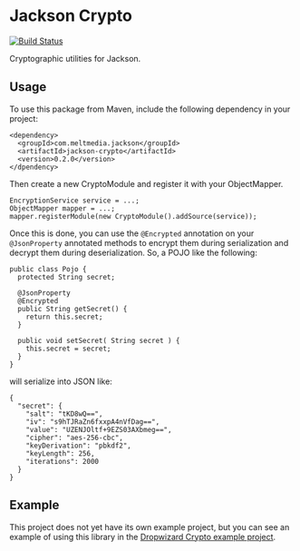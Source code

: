 # Jackson Crypto

[![Build Status](https://travis-ci.org/meltmedia/jackson-crypto.svg?branch=develop)](https://travis-ci.org/meltmedia/jackson-crypto)

Cryptographic utilities for Jackson.

## Usage

To use this package from Maven, include the following dependency in your project:

```
<dependency>
  <groupId>com.meltmedia.jackson</groupId>
  <artifactId>jackson-crypto</artifactId>
  <version>0.2.0</version>
</dpendency>
```

Then create a new CryptoModule and register it with your ObjectMapper.

```
EncryptionService service = ...;
ObjectMapper mapper = ...;
mapper.registerModule(new CryptoModule().addSource(service));
```

Once this is done, you can use the `@Encrypted` annotation on your `@JsonProperty` annotated methods to encrypt them during serialization and
decrypt them during deserialization.  So, a POJO like the following:

```
public class Pojo {
  protected String secret;

  @JsonProperty
  @Encrypted
  public String getSecret() {
    return this.secret;
  }

  public void setSecret( String secret ) {
    this.secret = secret;
  }
}
```

will serialize into JSON like:

```
{
  "secret": {
    "salt": "tKD8wQ==",
    "iv": "s9hTJRaZn6fxxpA4nVfDag==",
    "value": "UZENJOltf+9EZS03AXbmeg==",
    "cipher": "aes-256-cbc",
    "keyDerivation": "pbkdf2",
    "keyLength": 256,
    "iterations": 2000
  }
}
```

## Example

This project does not yet have its own example project, but you can see an example of using this library in the [Dropwizard Crypto example project](https://github.com/meltmedia/dropwizard-crypto/tree/develop/example).
